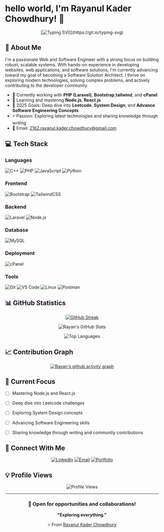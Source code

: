 # hello world, I'm Rayanul Kader Chowdhury! 👋

<div align="center">
  
[![Typing SVG](https://readme-typing-svg.demolab.com?font=Fira+Code&size=22&duration=3000&pause=1000&color=2E9EF7&center=true&vCenter=true&width=600&lines=Web+Developer;Software+Engineer;Laravel+Developer;Problem+Solver;)](https://git.io/typing-svg)

</div>

## 🚀 About Me

I'm a passionate Web and Software Engineer with a strong focus on building robust, scalable systems. With hands-on experience in developing websites, web applications, and software solutions, I'm currently advancing toward my goal of becoming a Software Solution Architect. I thrive on exploring modern technologies, solving complex problems, and actively contributing to the developer community.

- 🔭 Currently working with **PHP (Laravel)**, **Bootstrap**,**tailwind**, and  **cPanel**
- 🌱 Learning and mastering **Node.js**, **React.js**
- 🎯 2025 Goals: Deep dive into **Leetcode**, **System Design**, and **Advance Software Engineering Concepts**
- ⚡ Passion: Exploring latest technologies and sharing knowledge through writing
- 📧 Email: [2162.rayanul.kader.chowdhury@gmail.com](mailto:2162.rayanul.kader.chowdhury@gmail.com)

## 💻 Tech Stack

### Languages

![C++](https://img.shields.io/badge/C++-00599C?style=for-the-badge&logo=cpp&logoColor=white)
![PHP](https://img.shields.io/badge/PHP-777BB4?style=for-the-badge&logo=php&logoColor=white)
![JavaScript](https://img.shields.io/badge/JavaScript-F7DF1E?style=for-the-badge&logo=javascript&logoColor=black)
![Python](https://img.shields.io/badge/Python-3776AB?style=for-the-badge&logo=python&logoColor=white)

### Frontend

![Bootstrap](https://img.shields.io/badge/Bootstrap-7952B3?style=for-the-badge&logo=bootstrap&logoColor=white)
![TailwindCSS](https://img.shields.io/badge/Tailwind_CSS-38B2AC?style=for-the-badge&logo=tailwind-css&logoColor=white)

### Backend

![Laravel](https://img.shields.io/badge/Laravel-FF2D20?style=for-the-badge&logo=laravel&logoColor=white)
![Node.js](https://img.shields.io/badge/Node.js-43853D?style=for-the-badge&logo=node.js&logoColor=white)


### Database

![MySQL](https://img.shields.io/badge/MySQL-00000F?style=for-the-badge&logo=mysql&logoColor=white)

### Deployment

![cPanel](https://img.shields.io/badge/cPanel-FF6C2C?style=for-the-badge&logo=cpanel&logoColor=white)


### Tools
![Git](https://img.shields.io/badge/Git-F05032?style=for-the-badge&logo=git&logoColor=white)
![VS Code](https://img.shields.io/badge/VS_Code-007ACC?style=for-the-badge&logo=visual-studio-code&logoColor=white)
![Linux](https://img.shields.io/badge/Linux-FCC624?style=for-the-badge&logo=linux&logoColor=black)
![Postman](https://img.shields.io/badge/Postman-FF6C37?style=for-the-badge&logo=postman&logoColor=white)

## 📊 GitHub Statistics

<div align="center">
  
[![GitHub Streak](http://github-readme-streak-stats.herokuapp.com?user=rayan2162&theme=tokyonight&date_format=M%20j%5B%2C%20Y%5D&border_radius=8)](https://git.io/streak-stats)

</div>

<div align="center">
  
![Rayan's GitHub Stats](https://github-readme-stats.vercel.app/api?username=rayan2162&show_icons=true&theme=tokyonight&hide_border=true&count_private=true)

</div>

<div align="center">
  
![Top Languages](https://github-readme-stats.vercel.app/api/top-langs/?username=rayan2162&layout=compact&theme=tokyonight&hide_border=true&langs_count=8)

</div>

## 📈 Contribution Graph

<div align="center">
  
[![Rayan's github activity graph](https://github-readme-activity-graph.vercel.app/graph?username=rayan2162&theme=tokyo-night&hide_border=true)](https://github.com/ashutosh00710/github-readme-activity-graph)

</div>

## 🎯 Current Focus

- [ ] Mastering Node.js and React.js
- [ ] Deep dive into Leetcode challenges
- [ ] Exploring System Design concepts
- [ ] Advancing Software Engineering skills
- [ ] Sharing knowledge through writing and community contributions


## 🤝 Connect With Me

<div align="center">

[![LinkedIn](https://img.shields.io/badge/LinkedIn-0077B5?style=for-the-badge&logo=linkedin&logoColor=white)](https://www.linkedin.com/in/rayanul-kader-chowdhury/)
[![Email](https://img.shields.io/badge/Email-D14836?style=for-the-badge&logo=gmail&logoColor=white)](mailto:2162.rayanul.kader.chowdhury@gmail.com)
[![Portfolio](https://img.shields.io/badge/Portfolio-FF5722?style=for-the-badge&logo=google-chrome&logoColor=white)]()

</div>

## 💡 Profile Views

<div align="center">
  
![Profile Views](https://komarev.com/ghpvc/?username=rayan2162&color=blueviolet&style=for-the-badge)

</div>

---

<div align="center">
  
### 💼 Open for opportunities and collaborations!

**"Exploring everything."**

⭐️ From [Rayanul Kader Chowdhury](https://github.com/rayan2162)

</div>
